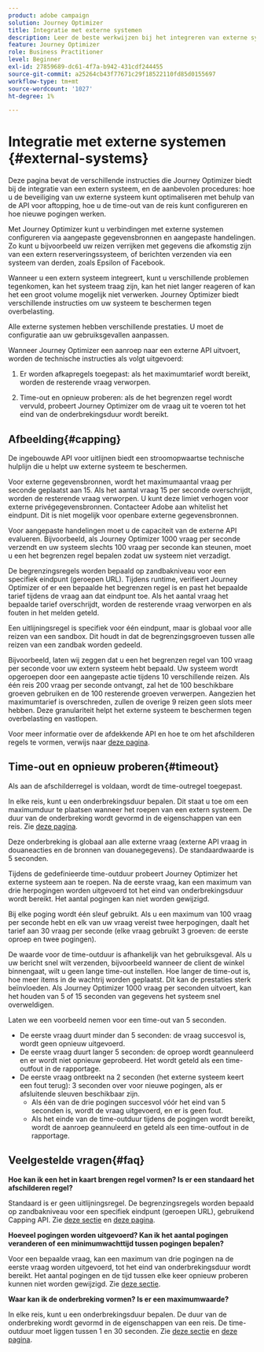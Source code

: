 ```yaml
---
product: adobe campaign
solution: Journey Optimizer
title: Integratie met externe systemen
description: Leer de beste werkwijzen bij het integreren van externe systemen
feature: Journey Optimizer
role: Business Practitioner
level: Beginner
exl-id: 27859689-dc61-4f7a-b942-431cdf244455
source-git-commit: a25264cb43f77671c29f18522110fd85d0155697
workflow-type: tm+mt
source-wordcount: '1027'
ht-degree: 1%

---
```


# Integratie met externe systemen {#external-systems}

Deze pagina bevat de verschillende instructies die Journey Optimizer biedt bij de integratie van een extern systeem, en de aanbevolen procedures: hoe u de beveiliging van uw externe systeem kunt optimaliseren met behulp van de API voor aftopping, hoe u de time-out van de reis kunt configureren en hoe nieuwe pogingen werken.

Met Journey Optimizer kunt u verbindingen met externe systemen configureren via aangepaste gegevensbronnen en aangepaste handelingen. Zo kunt u bijvoorbeeld uw reizen verrijken met gegevens die afkomstig zijn van een extern reserveringssysteem, of berichten verzenden via een systeem van derden, zoals Epsilon of Facebook.

Wanneer u een extern systeem integreert, kunt u verschillende problemen tegenkomen, kan het systeem traag zijn, kan het niet langer reageren of kan het een groot volume mogelijk niet verwerken. Journey Optimizer biedt verschillende instructies om uw systeem te beschermen tegen overbelasting.

Alle externe systemen hebben verschillende prestaties. U moet de configuratie aan uw gebruiksgevallen aanpassen.

Wanneer Journey Optimizer een aanroep naar een externe API uitvoert, worden de technische instructies als volgt uitgevoerd:

1. Er worden afkapregels toegepast: als het maximumtarief wordt bereikt, worden de resterende vraag verworpen.

2. Time-out en opnieuw proberen: als de het begrenzen regel wordt vervuld, probeert Journey Optimizer om de vraag uit te voeren tot het eind van de onderbrekingsduur wordt bereikt.

## Afbeelding{#capping}

De ingebouwde API voor uitlijnen biedt een stroomopwaartse technische hulplijn die u helpt uw externe systeem te beschermen.

Voor externe gegevensbronnen, wordt het maximumaantal vraag per seconde geplaatst aan 15. Als het aantal vraag 15 per seconde overschrijdt, worden de resterende vraag verworpen. U kunt deze limiet verhogen voor externe privégegevensbronnen. Contacteer Adobe aan whitelist het eindpunt. Dit is niet mogelijk voor openbare externe gegevensbronnen.

Voor aangepaste handelingen moet u de capaciteit van de externe API evalueren. Bijvoorbeeld, als Journey Optimizer 1000 vraag per seconde verzendt en uw systeem slechts 100 vraag per seconde kan steunen, moet u een het begrenzen regel bepalen zodat uw systeem niet verzadigt.

De begrenzingsregels worden bepaald op zandbakniveau voor een specifiek eindpunt (geroepen URL). Tijdens runtime, verifieert Journey Optimizer of er een bepaalde het begrenzen regel is en past het bepaalde tarief tijdens de vraag aan dat eindpunt toe. Als het aantal vraag het bepaalde tarief overschrijdt, worden de resterende vraag verworpen en als fouten in het melden geteld.

Een uitlijningsregel is specifiek voor één eindpunt, maar is globaal voor alle reizen van een sandbox. Dit houdt in dat de begrenzingsgroeven tussen alle reizen van een zandbak worden gedeeld.

Bijvoorbeeld, laten wij zeggen dat u een het begrenzen regel van 100 vraag per seconde voor uw extern systeem hebt bepaald. Uw systeem wordt opgeroepen door een aangepaste actie tijdens 10 verschillende reizen. Als één reis 200 vraag per seconde ontvangt, zal het de 100 beschikbare groeven gebruiken en de 100 resterende groeven verwerpen. Aangezien het maximumtarief is overschreden, zullen de overige 9 reizen geen slots meer hebben. Deze granulariteit helpt het externe systeem te beschermen tegen overbelasting en vastlopen.

Voor meer informatie over de afdekkende API en hoe te om het afschilderen regels te vormen, verwijs naar [deze pagina](https://experienceleague.adobe.com/docs/journeys/using/working-with-apis/capping.html).

## Time-out en opnieuw proberen{#timeout}

Als aan de afschilderregel is voldaan, wordt de time-outregel toegepast.

In elke reis, kunt u een onderbrekingsduur bepalen. Dit staat u toe om een maximumduur te plaatsen wanneer het roepen van een extern systeem. De duur van de onderbreking wordt gevormd in de eigenschappen van een reis. Zie [deze pagina](../building-journeys/journey-gs.md#timeout_and_error).

Deze onderbreking is globaal aan alle externe vraag (externe API vraag in douaneacties en de bronnen van douanegegevens). De standaardwaarde is 5 seconden.

Tijdens de gedefinieerde time-outduur probeert Journey Optimizer het externe systeem aan te roepen. Na de eerste vraag, kan een maximum van drie herpogingen worden uitgevoerd tot het eind van onderbrekingsduur wordt bereikt. Het aantal pogingen kan niet worden gewijzigd.

Bij elke poging wordt één sleuf gebruikt. Als u een maximum van 100 vraag per seconde hebt en elk van uw vraag vereist twee herpogingen, daalt het tarief aan 30 vraag per seconde (elke vraag gebruikt 3 groeven: de eerste oproep en twee pogingen).

De waarde voor de time-outduur is afhankelijk van het gebruiksgeval. Als u uw bericht snel wilt verzenden, bijvoorbeeld wanneer de client de winkel binnengaat, wilt u geen lange time-out instellen. Hoe langer de time-out is, hoe meer items in de wachtrij worden geplaatst. Dit kan de prestaties sterk beïnvloeden. Als Journey Optimizer 1000 vraag per seconden uitvoert, kan het houden van 5 of 15 seconden van gegevens het systeem snel overweldigen.

Laten we een voorbeeld nemen voor een time-out van 5 seconden.

* De eerste vraag duurt minder dan 5 seconden: de vraag succesvol is, wordt geen opnieuw uitgevoerd.
* De eerste vraag duurt langer 5 seconden: de oproep wordt geannuleerd en er wordt niet opnieuw geprobeerd. Het wordt geteld als een time-outfout in de rapportage.
* De eerste vraag ontbreekt na 2 seconden (het externe systeem keert een fout terug): 3 seconden over voor nieuwe pogingen, als er afsluitende sleuven beschikbaar zijn.
   * Als één van de drie pogingen succesvol vóór het eind van 5 seconden is, wordt de vraag uitgevoerd, en er is geen fout.
   * Als het einde van de time-outduur tijdens de pogingen wordt bereikt, wordt de aanroep geannuleerd en geteld als een time-outfout in de rapportage.

## Veelgestelde vragen{#faq}

**Hoe kan ik een het in kaart brengen regel vormen? Is er een standaard het afschilderen regel?**

Standaard is er geen uitlijningsregel. De begrenzingsregels worden bepaald op zandbakniveau voor een specifiek eindpunt (geroepen URL), gebruikend Capping API. Zie [deze sectie](../configuration/external-systems.md#capping) en [deze pagina](https://experienceleague.adobe.com/docs/journeys/using/working-with-apis/capping.html).

**Hoeveel pogingen worden uitgevoerd? Kan ik het aantal pogingen veranderen of een minimumwachttijd tussen pogingen bepalen?**

Voor een bepaalde vraag, kan een maximum van drie pogingen na de eerste vraag worden uitgevoerd, tot het eind van onderbrekingsduur wordt bereikt. Het aantal pogingen en de tijd tussen elke keer opnieuw proberen kunnen niet worden gewijzigd. Zie [deze sectie](../configuration/external-systems.md#timeout).

**Waar kan ik de onderbreking vormen? Is er een maximumwaarde?**

In elke reis, kunt u een onderbrekingsduur bepalen. De duur van de onderbreking wordt gevormd in de eigenschappen van een reis. De time-outduur moet liggen tussen 1 en 30 seconden. Zie [deze sectie](../configuration/external-systems.md#timeout) en [deze pagina](../building-journeys/journey-gs.md#timeout_and_error).